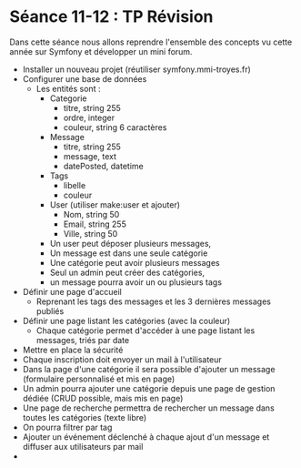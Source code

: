 # Séance 11-12 : TP Révision

Dans cette séance nous allons reprendre l'ensemble des concepts vu cette année sur Symfony et développer un mini forum.

* Installer un nouveau projet (réutiliser symfony.mmi-troyes.fr)
* Configurer une base de données
  * Les entités sont :&#x20;
    * Categorie
      * titre, string 255
      * ordre, integer
      * couleur, string 6 caractères
    * Message
      * titre, string 255
      * message, text
      * datePosted, datetime
    * Tags
      * libelle
      * couleur
    * User (utiliser make:user et ajouter)
      * Nom, string 50
      * Email, string 255
      * Ville, string 50
    * Un user peut déposer plusieurs messages,&#x20;
    * Un message est dans une seule catégorie
    * Une catégorie peut avoir plusieurs messages
    * Seul un admin peut créer des catégories,
    * un message pourra avoir un ou plusieurs tags
* Définir une page d'accueil
  * Reprenant les tags des messages et les 3 dernières messages publiés
* Définir une page listant les catégories (avec la couleur)
  * Chaque catégorie permet d'accéder à une page listant les messages, triés par date
* Mettre en place la sécurité
* Chaque inscription doit envoyer un mail à l'utilisateur
* Dans la page d'une catégorie il sera possible d'ajouter un message (formulaire personnalisé et mis en page)
* Un admin pourra ajouter une catégorie depuis une page de gestion dédiée (CRUD possible, mais mis en page)
* Une page de recherche permettra de rechercher un message dans toutes les catégories (texte libre)
* On pourra filtrer par tag
* Ajouter un événement déclenché à chaque ajout d'un message et diffuser aux utilisateurs par mail
*
